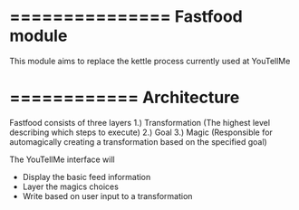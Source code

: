 ===============
Fastfood module
===============
This module aims to replace the kettle process
currently used at YouTellMe


============
Architecture
============

Fastfood consists of three layers
1.) Transformation (The highest level describing which steps to execute)
2.) Goal
3.) Magic (Responsible for automagically creating a transformation based on the specified goal)

The YouTellMe interface will
- Display the basic feed information
- Layer the magics choices
- Write based on user input to a transformation 
